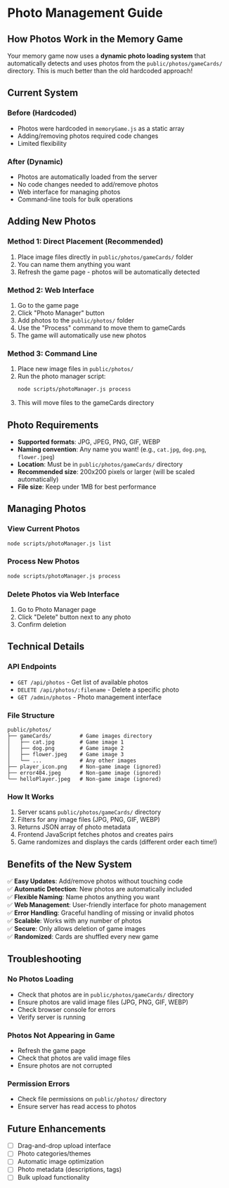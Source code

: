 # Photo Management Guide

## How Photos Work in the Memory Game

Your memory game now uses a **dynamic photo loading system** that automatically detects and uses photos from the `public/photos/gameCards/` directory. This is much better than the old hardcoded approach!

## Current System

### Before (Hardcoded)
- Photos were hardcoded in `memoryGame.js` as a static array
- Adding/removing photos required code changes
- Limited flexibility

### After (Dynamic)
- Photos are automatically loaded from the server
- No code changes needed to add/remove photos
- Web interface for managing photos
- Command-line tools for bulk operations

## Adding New Photos

### Method 1: Direct Placement (Recommended)
1. Place image files directly in `public/photos/gameCards/` folder
2. You can name them anything you want
3. Refresh the game page - photos will be automatically detected

### Method 2: Web Interface
1. Go to the game page
2. Click "Photo Manager" button
3. Add photos to the `public/photos/` folder
4. Use the "Process" command to move them to gameCards
5. The game will automatically use new photos

### Method 3: Command Line
1. Place new image files in `public/photos/`
2. Run the photo manager script:
   ```bash
   node scripts/photoManager.js process
   ```
3. This will move files to the gameCards directory

## Photo Requirements

- **Supported formats**: JPG, JPEG, PNG, GIF, WEBP
- **Naming convention**: Any name you want! (e.g., `cat.jpg`, `dog.png`, `flower.jpeg`)
- **Location**: Must be in `public/photos/gameCards/` directory
- **Recommended size**: 200x200 pixels or larger (will be scaled automatically)
- **File size**: Keep under 1MB for best performance

## Managing Photos

### View Current Photos
```bash
node scripts/photoManager.js list
```

### Process New Photos
```bash
node scripts/photoManager.js process
```

### Delete Photos via Web Interface
1. Go to Photo Manager page
2. Click "Delete" button next to any photo
3. Confirm deletion

## Technical Details

### API Endpoints
- `GET /api/photos` - Get list of available photos
- `DELETE /api/photos/:filename` - Delete a specific photo
- `GET /admin/photos` - Photo management interface

### File Structure
```
public/photos/
├── gameCards/         # Game images directory
│   ├── cat.jpg        # Game image 1
│   ├── dog.png        # Game image 2
│   ├── flower.jpeg    # Game image 3
│   └── ...            # Any other images
├── player_icon.png    # Non-game image (ignored)
├── error404.jpeg      # Non-game image (ignored)
└── helloPlayer.jpeg   # Non-game image (ignored)
```

### How It Works
1. Server scans `public/photos/gameCards/` directory
2. Filters for any image files (JPG, PNG, GIF, WEBP)
3. Returns JSON array of photo metadata
4. Frontend JavaScript fetches photos and creates pairs
5. Game randomizes and displays the cards (different order each time!)

## Benefits of the New System

✅ **Easy Updates**: Add/remove photos without touching code  
✅ **Automatic Detection**: New photos are automatically included  
✅ **Flexible Naming**: Name photos anything you want  
✅ **Web Management**: User-friendly interface for photo management  
✅ **Error Handling**: Graceful handling of missing or invalid photos  
✅ **Scalable**: Works with any number of photos  
✅ **Secure**: Only allows deletion of game images  
✅ **Randomized**: Cards are shuffled every new game  

## Troubleshooting

### No Photos Loading
- Check that photos are in `public/photos/gameCards/` directory
- Ensure photos are valid image files (JPG, PNG, GIF, WEBP)
- Check browser console for errors
- Verify server is running

### Photos Not Appearing in Game
- Refresh the game page
- Check that photos are valid image files
- Ensure photos are not corrupted

### Permission Errors
- Check file permissions on `public/photos/` directory
- Ensure server has read access to photos

## Future Enhancements

- [ ] Drag-and-drop upload interface
- [ ] Photo categories/themes
- [ ] Automatic image optimization
- [ ] Photo metadata (descriptions, tags)
- [ ] Bulk upload functionality 
